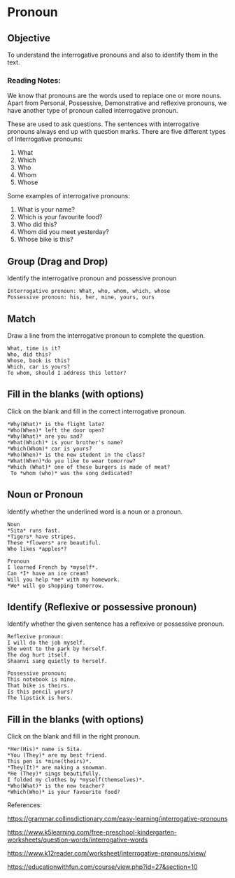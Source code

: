 # Pronoun 

## Objective
To understand the interrogative pronouns and also to identify them in the text.

### Reading Notes: 

We know that pronouns are the words used to replace one or more nouns. Apart from Personal, Possessive, Demonstrative and reflexive pronouns, we have another type of pronoun called interrogative pronoun.

These are used to ask questions. The sentences with interrogative pronouns always end up with question marks. There are five different types of Interrogative pronouns:

1. What
2. Which
3. Who
4. Whom
5. Whose

Some examples of interrogative pronouns: 

1. What is your name?
2. Which is your favourite food?
3. Who did this?
4. Whom did you meet yesterday?
5. Whose bike is this?


## Group (Drag and Drop)

Identify the interrogative pronoun and possessive pronoun

```
Interrogative pronoun: What, who, whom, which, whose
Possessive pronoun: his, her, mine, yours, ours
```

## Match 

Draw a line from the interrogative pronoun to complete the question.

```
What, time is it?
Who, did this?
Whose, book is this?
Which, car is yours?
To whom, should I address this letter?
```

## Fill in the blanks (with options) 

Click on the blank and fill in the correct interrogative pronoun.

```
*Why(What)* is the flight late?
*Who(When)* left the door open?
*Why(What)* are you sad?
*What(Which)* is your brother's name?
*Which(Whom)* car is yours?
*Who(When)* is the new student in the class?
*What(When)*do you like to wear tomorrow?
*Which (What)* one of these burgers is made of meat?
 To *whom (who)* was the song dedicated?
```

## Noun or Pronoun 

Identify whether the underlined word is a noun or a pronoun.

```
Noun
*Sita* runs fast.
*Tigers* have stripes.
These *flowers* are beautiful.
Who likes *apples*?

Pronoun
I learned French by *myself*.
Can *I* have an ice cream?
Will you help *me* with my homework.
*We* will go shopping tomorrow.
```

## Identify (Reflexive or possessive pronoun)

Identify whether the given sentence has a reflexive or possessive pronoun.

```
Reflexive pronoun:
I will do the job myself.
She went to the park by herself.
The dog hurt itself.
Shaanvi sang quietly to herself.

Possessive pronoun:
This notebook is mine.
That bike is theirs.
Is this pencil yours?
The lipstick is hers.
```

## Fill in the blanks (with options)

Click on the blank and fill in the right pronoun.

```
*Her(His)* name is Sita.
*You (They)* are my best friend.
This pen is *mine(theirs)*.
*They(It)* are making a snowman.
*He (They)* sings beautifully.
I folded my clothes by *myself(themselves)*.
*Who(What)* is the new teacher?
*Which(Who)* is your favourite food?
```

References: 

https://grammar.collinsdictionary.com/easy-learning/interrogative-pronouns

https://www.k5learning.com/free-preschool-kindergarten-worksheets/question-words/interrogative-words

https://www.k12reader.com/worksheet/interrogative-pronouns/view/

https://educationwithfun.com/course/view.php?id=27&section=10










